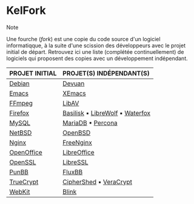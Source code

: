 # KelFork

> [!NOTE]
> Une fourche (_fork_) est une copie du code source d'un logiciel informatiqque, à la suite d'une scission des développeurs avec le projet initial de départ. Retrouvez ici une liste (complétée continuellement) de logiciels qui proposent des copies avec un développement indépendant.

|PROJET INITIAL|PROJET(S) INDÉPENDANT(S)|
|:--|:--|
|[Debian](https://www.debian.org/index.fr.html)|[Devuan](https://www.devuan.org)|
|[Emacs](https://www.gnu.org/software/emacs)|[XEmacs](https://www.xemacs.org)|
|[FFmpeg](https://ffmpeg.org)|[LibAV](https://github.com/libav/libav)|
|[Firefox](https://www.mozilla.org/fr)|[Basilisk](https://www.basilisk-browser.org) ▪ [LibreWolf](https://librewolf.net) ▪ [Waterfox](https://www.waterfox.net)|
|[MySQL](https://www.mysql.com/fr)|[MariaDB](https://mariadb.org) ▪ [Percona](https://www.percona.com)|
|[NetBSD](https://www.netbsd.org)|[OpenBSD](https://www.openbsd.org)|
|[Nginx](https://nginx.org)|[FreeNginx](https://freenginx.org)|
|[OpenOffice](https://www.openoffice.org/fr)|[LibreOffice](https://fr.libreoffice.org)|
|[OpenSSL](https://www.openssl.org)|[LibreSSL](https://www.libressl.org)|
|[PunBB](https://punbb.informer.com)|[FluxBB](https://www.fluxbb.eu/accueil)|
|[TrueCrypt](https://truecrypt.fr)|[CipherShed](https://www.ciphershed.org) ▪ [VeraCrypt](https://www.veracrypt.fr/en/Home.html)|
|[WebKit](https://webkit.org)|[Blink](https://www.chromium.org/blink)|
